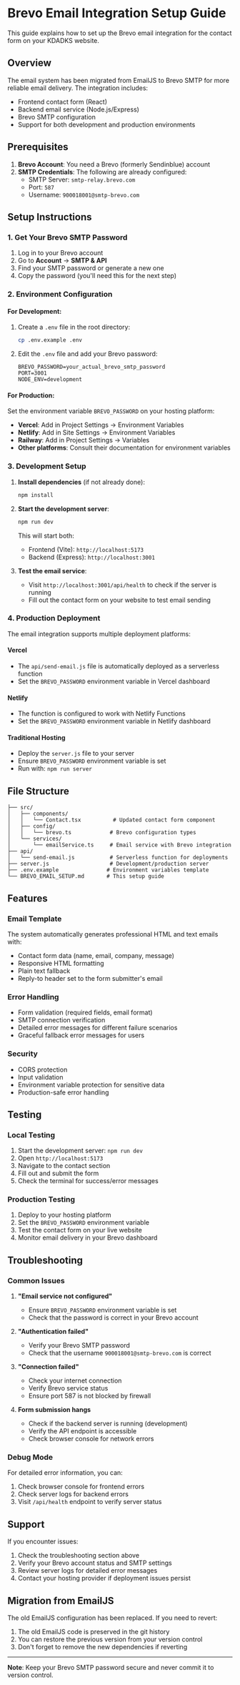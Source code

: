 # Brevo Email Integration Setup Guide

This guide explains how to set up the Brevo email integration for the contact form on your KDADKS website.

## Overview

The email system has been migrated from EmailJS to Brevo SMTP for more reliable email delivery. The integration includes:

- Frontend contact form (React)
- Backend email service (Node.js/Express)
- Brevo SMTP configuration
- Support for both development and production environments

## Prerequisites

1. **Brevo Account**: You need a Brevo (formerly Sendinblue) account
2. **SMTP Credentials**: The following are already configured:
   - SMTP Server: `smtp-relay.brevo.com`
   - Port: `587`
   - Username: `900018001@smtp-brevo.com`

## Setup Instructions

### 1. Get Your Brevo SMTP Password

1. Log in to your Brevo account
2. Go to **Account** → **SMTP & API**
3. Find your SMTP password or generate a new one
4. Copy the password (you'll need this for the next step)

### 2. Environment Configuration

#### For Development:
1. Create a `.env` file in the root directory:
   ```bash
   cp .env.example .env
   ```

2. Edit the `.env` file and add your Brevo password:
   ```env
   BREVO_PASSWORD=your_actual_brevo_smtp_password
   PORT=3001
   NODE_ENV=development
   ```

#### For Production:
Set the environment variable `BREVO_PASSWORD` on your hosting platform:
- **Vercel**: Add in Project Settings → Environment Variables
- **Netlify**: Add in Site Settings → Environment Variables
- **Railway**: Add in Project Settings → Variables
- **Other platforms**: Consult their documentation for environment variables

### 3. Development Setup

1. **Install dependencies** (if not already done):
   ```bash
   npm install
   ```

2. **Start the development server**:
   ```bash
   npm run dev
   ```

   This will start both:
   - Frontend (Vite): `http://localhost:5173`
   - Backend (Express): `http://localhost:3001`

3. **Test the email service**:
   - Visit `http://localhost:3001/api/health` to check if the server is running
   - Fill out the contact form on your website to test email sending

### 4. Production Deployment

The email integration supports multiple deployment platforms:

#### Vercel
- The `api/send-email.js` file is automatically deployed as a serverless function
- Set the `BREVO_PASSWORD` environment variable in Vercel dashboard

#### Netlify
- The function is configured to work with Netlify Functions
- Set the `BREVO_PASSWORD` environment variable in Netlify dashboard

#### Traditional Hosting
- Deploy the `server.js` file to your server
- Ensure `BREVO_PASSWORD` environment variable is set
- Run with: `npm run server`

## File Structure

```
├── src/
│   ├── components/
│   │   └── Contact.tsx          # Updated contact form component
│   ├── config/
│   │   └── brevo.ts            # Brevo configuration types
│   └── services/
│       └── emailService.ts     # Email service with Brevo integration
├── api/
│   └── send-email.js           # Serverless function for deployments
├── server.js                   # Development/production server
├── .env.example               # Environment variables template
└── BREVO_EMAIL_SETUP.md       # This setup guide
```

## Features

### Email Template
The system automatically generates professional HTML and text emails with:
- Contact form data (name, email, company, message)
- Responsive HTML formatting
- Plain text fallback
- Reply-to header set to the form submitter's email

### Error Handling
- Form validation (required fields, email format)
- SMTP connection verification
- Detailed error messages for different failure scenarios
- Graceful fallback error messages for users

### Security
- CORS protection
- Input validation
- Environment variable protection for sensitive data
- Production-safe error handling

## Testing

### Local Testing
1. Start the development server: `npm run dev`
2. Open `http://localhost:5173`
3. Navigate to the contact section
4. Fill out and submit the form
5. Check the terminal for success/error messages

### Production Testing
1. Deploy to your hosting platform
2. Set the `BREVO_PASSWORD` environment variable
3. Test the contact form on your live website
4. Monitor email delivery in your Brevo dashboard

## Troubleshooting

### Common Issues

1. **"Email service not configured"**
   - Ensure `BREVO_PASSWORD` environment variable is set
   - Check that the password is correct in your Brevo account

2. **"Authentication failed"**
   - Verify your Brevo SMTP password
   - Check that the username `900018001@smtp-brevo.com` is correct

3. **"Connection failed"**
   - Check your internet connection
   - Verify Brevo service status
   - Ensure port 587 is not blocked by firewall

4. **Form submission hangs**
   - Check if the backend server is running (development)
   - Verify the API endpoint is accessible
   - Check browser console for network errors

### Debug Mode
For detailed error information, you can:
1. Check browser console for frontend errors
2. Check server logs for backend errors
3. Visit `/api/health` endpoint to verify server status

## Support

If you encounter issues:
1. Check the troubleshooting section above
2. Verify your Brevo account status and SMTP settings
3. Review server logs for detailed error messages
4. Contact your hosting provider if deployment issues persist

## Migration from EmailJS

The old EmailJS configuration has been replaced. If you need to revert:
1. The old EmailJS code is preserved in the git history
2. You can restore the previous version from your version control
3. Don't forget to remove the new dependencies if reverting

---

**Note**: Keep your Brevo SMTP password secure and never commit it to version control.